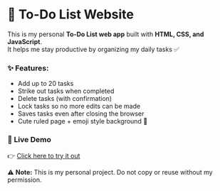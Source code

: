 # 📝 To-Do List Website

This is my personal **To-Do List web app** built with **HTML, CSS, and JavaScript**.  
It helps me stay productive by organizing my daily tasks ✅

### ✨ Features:
- Add up to 20 tasks  
- Strike out tasks when completed  
- Delete tasks (with confirmation)  
- Lock tasks so no more edits can be made  
- Saves tasks even after closing the browser  
- Cute ruled page + emoji style background 🎨  

### 🚀 Live Demo
👉 [Click here to try it out](https://gokulakrishnan2jzv12-collab.github.io/first-website/)  

⚠️ **Note:** This is my personal project. Do not copy or reuse without my permission.
